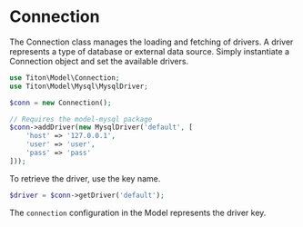 # Connection #

The Connection class manages the loading and fetching of drivers. A driver represents a type of database or external data source.
Simply instantiate a Connection object and set the available drivers.

```php
use Titon\Model\Connection;
use Titon\Model\Mysql\MysqlDriver;

$conn = new Connection();

// Requires the model-mysql package
$conn->addDriver(new MysqlDriver('default', [
	'host' => '127.0.0.1',
	'user' => 'user',
	'pass' => 'pass'
]));
```

To retrieve the driver, use the key name.

```php
$driver = $conn->getDriver('default');
```

The `connection` configuration in the Model represents the driver key.